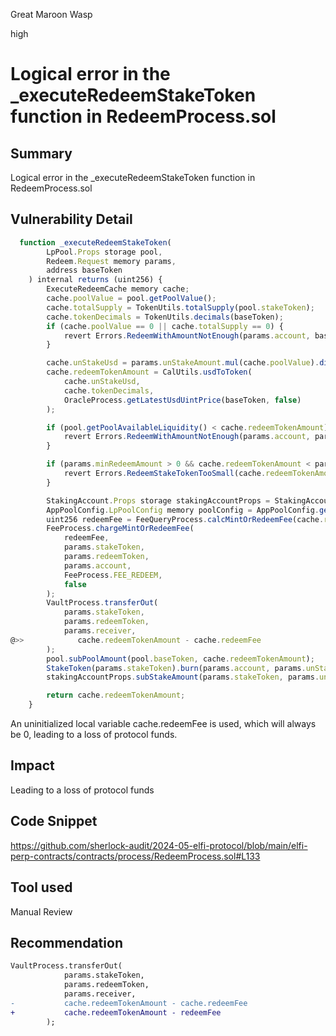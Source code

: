 Great Maroon Wasp

high

# Logical error in the _executeRedeemStakeToken function in RedeemProcess.sol


## Summary
Logical error in the _executeRedeemStakeToken function in RedeemProcess.sol
## Vulnerability Detail
```javascript
  function _executeRedeemStakeToken(
        LpPool.Props storage pool,
        Redeem.Request memory params,
        address baseToken
    ) internal returns (uint256) {
        ExecuteRedeemCache memory cache;
        cache.poolValue = pool.getPoolValue();
        cache.totalSupply = TokenUtils.totalSupply(pool.stakeToken);
        cache.tokenDecimals = TokenUtils.decimals(baseToken);
        if (cache.poolValue == 0 || cache.totalSupply == 0) {
            revert Errors.RedeemWithAmountNotEnough(params.account, baseToken);
        }

        cache.unStakeUsd = params.unStakeAmount.mul(cache.poolValue).div(cache.totalSupply);
        cache.redeemTokenAmount = CalUtils.usdToToken(
            cache.unStakeUsd,
            cache.tokenDecimals,
            OracleProcess.getLatestUsdUintPrice(baseToken, false)
        );

        if (pool.getPoolAvailableLiquidity() < cache.redeemTokenAmount) {
            revert Errors.RedeemWithAmountNotEnough(params.account, params.redeemToken);
        }

        if (params.minRedeemAmount > 0 && cache.redeemTokenAmount < params.minRedeemAmount) {
            revert Errors.RedeemStakeTokenTooSmall(cache.redeemTokenAmount);
        }

        StakingAccount.Props storage stakingAccountProps = StakingAccount.load(params.account);
        AppPoolConfig.LpPoolConfig memory poolConfig = AppPoolConfig.getLpPoolConfig(pool.stakeToken);
        uint256 redeemFee = FeeQueryProcess.calcMintOrRedeemFee(cache.redeemTokenAmount, poolConfig.redeemFeeRate);
        FeeProcess.chargeMintOrRedeemFee(
            redeemFee,
            params.stakeToken,
            params.redeemToken,
            params.account,
            FeeProcess.FEE_REDEEM,
            false
        );
        VaultProcess.transferOut(
            params.stakeToken,
            params.redeemToken,
            params.receiver,
@>>            cache.redeemTokenAmount - cache.redeemFee
        );
        pool.subPoolAmount(pool.baseToken, cache.redeemTokenAmount);
        StakeToken(params.stakeToken).burn(params.account, params.unStakeAmount);
        stakingAccountProps.subStakeAmount(params.stakeToken, params.unStakeAmount);

        return cache.redeemTokenAmount;
    }
```
An uninitialized local variable cache.redeemFee is used, which will always be 0, leading to a loss of protocol funds.
## Impact
Leading to a loss of protocol funds
## Code Snippet
https://github.com/sherlock-audit/2024-05-elfi-protocol/blob/main/elfi-perp-contracts/contracts/process/RedeemProcess.sol#L133
## Tool used

Manual Review

## Recommendation
```diff
VaultProcess.transferOut(
            params.stakeToken,
            params.redeemToken,
            params.receiver,
-           cache.redeemTokenAmount - cache.redeemFee
+           cache.redeemTokenAmount - redeemFee
        );
```
